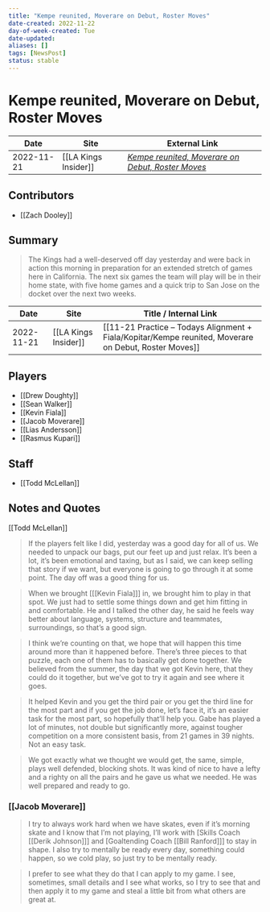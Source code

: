 ```yaml
---
title: "Kempe reunited, Moverare on Debut, Roster Moves"
date-created: 2022-11-22
day-of-week-created: Tue
date-updated: 
aliases: []
tags: [NewsPost]
status: stable
---
```


# Kempe reunited, Moverare on Debut, Roster Moves

| Date       | Site                 | External Link                                                                                                                                                                           |
| ---------- | -------------------- | --------------------------------------------------------------------------------------------------------------------------------------------------------------------------------------- |
| 2022-11-21 | [[LA Kings Insider]] | [*Kempe reunited, Moverare on Debut, Roster Moves*](https://lakingsinsider.com/2022/11/21/11-21-practice-todays-alignment-fiala-kopitar-kempe-reunited-moverare-on-debut-roster-moves/) |

## Contributors
- [[Zach Dooley]]

## Summary
> The Kings had a well-deserved off day yesterday and were back in action this morning in preparation for an extended stretch of games here in California. The next six games the team will play will be in their home state, with five home games and a quick trip to San Jose on the docket over the next two weeks.

| Date       | Site                 | Title / Internal Link                                                                                 |
| ---------- | -------------------- | ----------------------------------------------------------------------------------------------------- |
| 2022-11-21 | [[LA Kings Insider]] | [[11-21 Practice – Todays Alignment + Fiala/Kopitar/Kempe reunited, Moverare on Debut, Roster Moves]] |

## Players
- [[Drew Doughty]]
- [[Sean Walker]]
- [[Kevin Fiala]]
- [[Jacob Moverare]]
- [[Lias Andersson]]
- [[Rasmus Kupari]]

## Staff
- [[Todd McLellan]]

## Notes and Quotes
[[Todd McLellan]]
> If the players felt like I did, yesterday was a good day for all of us. We needed to unpack our bags, put our feet up and just relax. It’s been a lot, it’s been emotional and taxing, but as I said, we can keep selling that story if we want, but everyone is going to go through it at some point. The day off was a good thing for us.

> When we brought \[[[Kevin Fiala]]] in, we brought him to play in that spot. We just had to settle some things down and get him fitting in and comfortable. He and I talked the other day, he said he feels way better about language, systems, structure and teammates, surroundings, so that’s a good sign.

> I think we’re counting on that, we hope that will happen this time around more than it happened before. There’s three pieces to that puzzle, each one of them has to basically get done together. We believed from the summer, the day that we got Kevin here, that they could do it together, but we’ve got to try it again and see where it goes.

> It helped Kevin and you get the third pair or you get the third line for the most part and if you get the job done, let’s face it, it’s an easier task for the most part, so hopefully that’ll help you. Gabe has played a lot of minutes, not double but significantly more, against tougher competition on a more consistent basis, from 21 games in 39 nights. Not an easy task.

> We got exactly what we thought we would get, the same, simple, plays well defended, blocking shots. It was kind of nice to have a lefty and a righty on all the pairs and he gave us what we needed. He was well prepared and ready to go.

### [[Jacob Moverare]]
> I try to always work hard when we have skates, even if it’s morning skate and I know that I’m not playing, I’ll work with \[Skills Coach [[Derik Johnson]]] and \[Goaltending Coach [[Bill Ranford]]] to stay in shape. I also try to mentally be ready every day, something could happen, so we cold play, so just try to be mentally ready.

> I prefer to see what they do that I can apply to my game. I see, sometimes, small details and I see what works, so I try to see that and then apply it to my game and steal a little bit from what others are great at.

